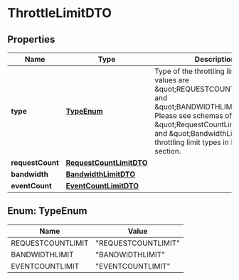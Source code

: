 

# ThrottleLimitDTO

## Properties

Name | Type | Description | Notes
------------ | ------------- | ------------- | -------------
**type** | [**TypeEnum**](#TypeEnum) | Type of the throttling limit. Allowed values are \&quot;REQUESTCOUNTLIMIT\&quot; and \&quot;BANDWIDTHLIMIT\&quot;. Please see schemas of \&quot;RequestCountLimit\&quot; and \&quot;BandwidthLimit\&quot; throttling limit types in Definitions section.  | 
**requestCount** | [**RequestCountLimitDTO**](RequestCountLimitDTO.md) |  |  [optional]
**bandwidth** | [**BandwidthLimitDTO**](BandwidthLimitDTO.md) |  |  [optional]
**eventCount** | [**EventCountLimitDTO**](EventCountLimitDTO.md) |  |  [optional]



## Enum: TypeEnum

Name | Value
---- | -----
REQUESTCOUNTLIMIT | &quot;REQUESTCOUNTLIMIT&quot;
BANDWIDTHLIMIT | &quot;BANDWIDTHLIMIT&quot;
EVENTCOUNTLIMIT | &quot;EVENTCOUNTLIMIT&quot;



